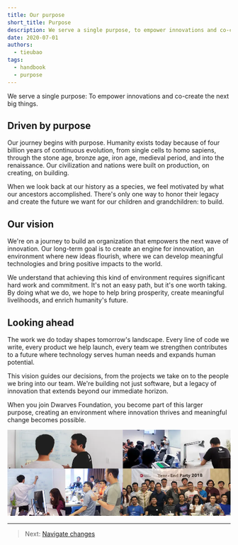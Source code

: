 ```yaml
---
title: Our purpose
short_title: Purpose
description: We serve a single purpose, to empower innovations and co-create the next big things.
date: 2020-07-01
authors:
  - tieubao
tags:
  - handbook
  - purpose
---
```


We serve a single purpose: To empower innovations and co-create the next big things.

## Driven by purpose

Our journey begins with purpose. Humanity exists today because of four billion years of continuous evolution, from single cells to homo sapiens, through the stone age, bronze age, iron age, medieval period, and into the renaissance. Our civilization and nations were built on production, on creating, on building.

When we look back at our history as a species, we feel motivated by what our ancestors accomplished. There's only one way to honor their legacy and create the future we want for our children and grandchildren: to build.

## Our vision

We're on a journey to build an organization that empowers the next wave of innovation. Our long-term goal is to create an engine for innovation, an environment where new ideas flourish, where we can develop meaningful technologies and bring positive impacts to the world.

We understand that achieving this kind of environment requires significant hard work and commitment. It's not an easy path, but it's one worth taking. By doing what we do, we hope to help bring prosperity, create meaningful livelihoods, and enrich humanity's future.

## Looking ahead

The work we do today shapes tomorrow's landscape. Every line of code we write, every product we help launch, every team we strengthen contributes to a future where technology serves human needs and expands human potential.

This vision guides our decisions, from the projects we take on to the people we bring into our team. We're building not just software, but a legacy of innovation that extends beyond our immediate horizon.

When you join Dwarves Foundation, you become part of this larger purpose, creating an environment where innovation thrives and meaningful change becomes possible.

![Dwarves Foundation team](assets/team-photo.webp)

---

> Next: [Navigate changes](navigate-changes.md)
